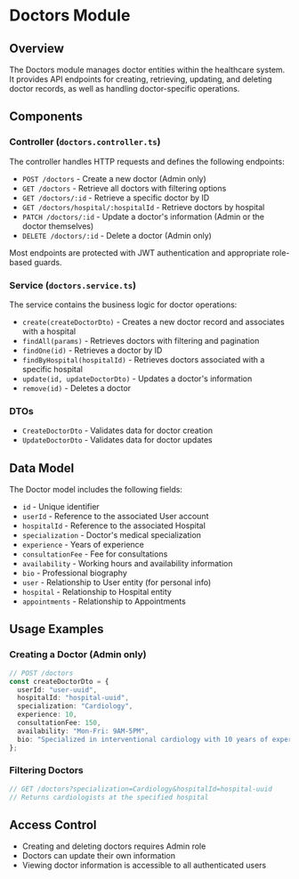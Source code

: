 # Doctors Module

## Overview
The Doctors module manages doctor entities within the healthcare system. It provides API endpoints for creating, retrieving, updating, and deleting doctor records, as well as handling doctor-specific operations.

## Components

### Controller (`doctors.controller.ts`)
The controller handles HTTP requests and defines the following endpoints:

- `POST /doctors` - Create a new doctor (Admin only)
- `GET /doctors` - Retrieve all doctors with filtering options
- `GET /doctors/:id` - Retrieve a specific doctor by ID
- `GET /doctors/hospital/:hospitalId` - Retrieve doctors by hospital
- `PATCH /doctors/:id` - Update a doctor's information (Admin or the doctor themselves)
- `DELETE /doctors/:id` - Delete a doctor (Admin only)

Most endpoints are protected with JWT authentication and appropriate role-based guards.

### Service (`doctors.service.ts`)
The service contains the business logic for doctor operations:

- `create(createDoctorDto)` - Creates a new doctor record and associates with a hospital
- `findAll(params)` - Retrieves doctors with filtering and pagination
- `findOne(id)` - Retrieves a doctor by ID
- `findByHospital(hospitalId)` - Retrieves doctors associated with a specific hospital
- `update(id, updateDoctorDto)` - Updates a doctor's information
- `remove(id)` - Deletes a doctor

### DTOs
- `CreateDoctorDto` - Validates data for doctor creation
- `UpdateDoctorDto` - Validates data for doctor updates

## Data Model
The Doctor model includes the following fields:
- `id` - Unique identifier
- `userId` - Reference to the associated User account
- `hospitalId` - Reference to the associated Hospital
- `specialization` - Doctor's medical specialization
- `experience` - Years of experience
- `consultationFee` - Fee for consultations
- `availability` - Working hours and availability information
- `bio` - Professional biography
- `user` - Relationship to User entity (for personal info)
- `hospital` - Relationship to Hospital entity
- `appointments` - Relationship to Appointments

## Usage Examples

### Creating a Doctor (Admin only)
```typescript
// POST /doctors
const createDoctorDto = {
  userId: "user-uuid",
  hospitalId: "hospital-uuid",
  specialization: "Cardiology",
  experience: 10,
  consultationFee: 150,
  availability: "Mon-Fri: 9AM-5PM",
  bio: "Specialized in interventional cardiology with 10 years of experience"
};
```

### Filtering Doctors
```typescript
// GET /doctors?specialization=Cardiology&hospitalId=hospital-uuid
// Returns cardiologists at the specified hospital
```

## Access Control
- Creating and deleting doctors requires Admin role
- Doctors can update their own information
- Viewing doctor information is accessible to all authenticated users 
